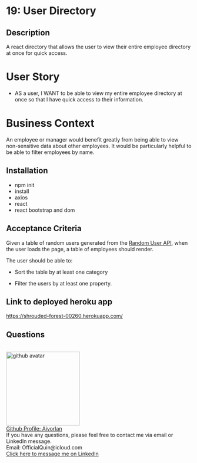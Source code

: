 # 19: User Directory
## Description
A react directory that allows the user to view their entire employee directory at once for quick access. 
# User Story

* AS a user, I WANT to be able to view my entire employee directory at once so that I have quick access to their information.
# Business Context

An employee or manager would benefit greatly from being able to view non-sensitive data about other employees. It would be particularly helpful to be able to filter employees by name.

## Installation
* npm init
* install 
* axios
* react
* react bootstrap and dom


## Acceptance Criteria

Given a table of random users generated from the [Random User API](https://randomuser.me/), when the user loads the page, a table of employees should render. 

The user should be able to:

  * Sort the table by at least one category

  * Filter the users by at least one property.
## Link to deployed heroku app
https://shrouded-forest-00260.herokuapp.com/
  ## Questions 
<br>
<img src='https://avatars3.githubusercontent.com/u/65247434?v=4' height='200px' alt='github avatar'>
<br>
<a href='https://github.com/Aivorlan'>Github Profile: Aivorlan</a>
<br>
If you have any questions, please feel free to contact me via email or LinkedIn message.
<br>
Email: OfficialQuin@icloud.com
<br>
<a href='https://www.linkedin.com/in/quinton-bryant-485a121a7'>Click here to message me on LinkedIn</a>
